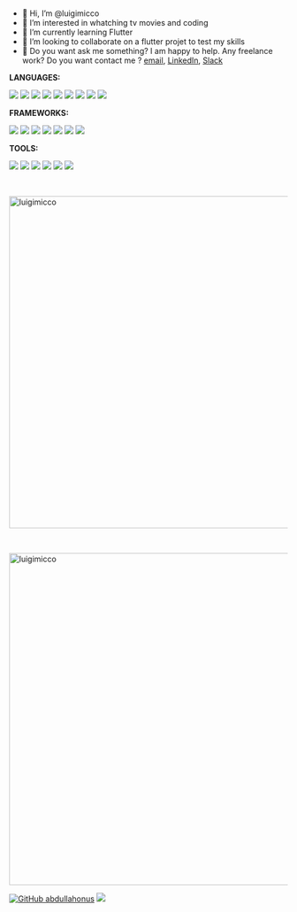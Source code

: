 <br />

- 👋  Hi, I’m @luigimicco
- 👀  I’m interested in whatching tv movies and coding
- 🌱  I’m currently learning Flutter
- 💞️  I’m looking to collaborate on a flutter projet to test my skills 
- 💼  Do you want ask me something? I am happy to help. Any freelance work? Do you want contact me ?  [email](mailto:luigi.micco@gmail.com), [LinkedIn](https://www.linkedin.com/in/luigi-micco/), [Slack](https://join.slack.com/t/luigimicco/shared_invite/zt-10ulfkb43-ObGWUbgYh8m1kBsJXLWHtg)

**LANGUAGES:** 

![](https://img.shields.io/badge/c-A8B9CC?style=for-the-badge&logo=c&logoColor=white)
![](https://img.shields.io/badge/PHP-777BB4?style=for-the-badge&logo=PHP&logoColor=white)
![](https://img.shields.io/badge/Dart-0175C2?style=for-the-badge&logo=dart&logoColor=white)
![](https://img.shields.io/badge/Javascript-F7DF1E?style=for-the-badge&logo=javascript&logoColor=white)
![](https://img.shields.io/badge/Java-007396?style=for-the-badge&logo=java&logoColor=white)
![](https://img.shields.io/badge/.NET-512BD4?style=for-the-badge&logo=.NET&logoColor=white)
![](https://img.shields.io/badge/HTML5-E34F262?style=for-the-badge&logo=Html5&logoColor=white)
![](https://img.shields.io/badge/CSS3-1572B6?style=for-the-badge&logo=css3&logoColor=white)
![](https://img.shields.io/badge/MySQL-4479A1?style=for-the-badge&logo=MySQL&logoColor=white)

**FRAMEWORKS:** 

![](https://img.shields.io/badge/jQuery-0769AD?style=for-the-badge&logo=jquery&logoColor=white)
![](https://img.shields.io/badge/Bottstrap-7952B3?style=for-the-badge&logo=bootstrap&logoColor=white)
![](https://img.shields.io/badge/Codeigniter-EF4223?style=for-the-badge&logo=codeigniter&logoColor=white)
![](https://img.shields.io/badge/Vue.js-4FC08D?style=for-the-badge&logo=vue.js&logoColor=white)
![](https://img.shields.io/badge/Laravel-FF2D20?style=for-the-badge&logo=Laravel&logoColor=white)
![](https://img.shields.io/badge/Flutter-02569B?style=for-the-badge&logo=flutter&logoColor=white)
![](https://img.shields.io/badge/Xamarin-3498DB?style=for-the-badge&logo=xamarin&logoColor=white)

**TOOLS:** 

![](https://img.shields.io/badge/Git-F05032?style=for-the-badge&logo=git&logoColor=white)
![](https://img.shields.io/badge/Visualstudio-5C2D91?style=for-the-badge&logo=visualstudio&logoColor=white)
![](https://img.shields.io/badge/Visualstudiocode-007ACC?style=for-the-badge&logo=visualstudiocode&logoColor=white)
![](https://img.shields.io/badge/Androidstudio-3DDC84?style=for-the-badge&logo=androidstudio&logoColor=white)
![](https://img.shields.io/badge/Slack-4A154B?style=for-the-badge&logo=slack&logoColor=white)
![](https://img.shields.io/badge/Zoom-2D8CFF?style=for-the-badge&logo=zoom&logoColor=white)

<br />
<p><img width='600' src="https://github-readme-stats.vercel.app/api/top-langs?username=luigimicco&show_icons=true&locale=en&layout=compact" alt="luigimicco" /></p>
<br />
<p><img width='600' src="https://github-readme-stats.vercel.app/api?username=luigimicco&show_icons=true&theme=gotham" alt="luigimicco" /></p>

[![GitHub abdullahonus](https://img.shields.io/github/followers/luigimicco?label=follow&style=social)](https://github.com/luigimicco)
![](https://visitor-badge.glitch.me/badge?page_id=luigimicco.luigimicco)  


<!---
luigimicco/luigimicco is a ✨ special ✨ repository because its `README.md` (this file) appears on your GitHub profile.
You can click the Preview link to take a look at your changes.
--->
